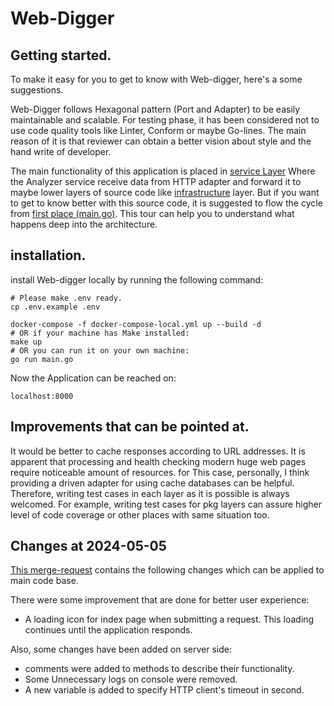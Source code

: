 # Web-Digger

## Getting started.

To make it easy for you to get to know with Web-digger, here's a some suggestions.

Web-Digger follows Hexagonal pattern (Port and Adapter) to be easily maintainable and scalable.
For testing phase, it has been considered not to use code quality tools like Linter, Conform or maybe Go-lines. The main reason of it is that reviewer can obtain a better vision about style and the hand write of developer.   


The main functionality of this application is placed in [service Layer](./internal/core/services) Where the Analyzer service receive data from HTTP adapter and forward it to maybe lower layers of source code like [infrastructure](./internal/core/infrastructure) layer. But if you want to get to know better with this source code, it is suggested to flow the cycle from [first place (main.go)](./main.go). This tour can help you to understand what happens deep into the architecture. 

## installation.
install Web-digger locally by running the following command:

```shell
# Please make .env ready.
cp .env.example .env

docker-compose -f docker-compose-local.yml up --build -d
# OR if your machine has Make installed:
make up
# OR you can run it on your own machine:
go run main.go
```

Now the Application can be reached on:
```
localhost:8000
```

## Improvements that can be pointed at.

It would be better to cache responses according to URL addresses. It is apparent that processing and health checking modern huge web pages require noticeable amount of resources. for This case, personally, I think providing a driven adapter for using cache databases can be helpful.
Therefore, writing test cases in each layer as it is possible is always welcomed. For example, writing test cases for pkg layers can assure higher level of code coverage or other places with same situation too.

## Changes at 2024-05-05
[This merge-request](https://github.com/heismehrab/web-digger/tree/refactor/improvment-of-index-page-and-loggings) contains the following changes which can be applied to main code base.

There were some improvement that are done for better user experience:
* A loading icon for index page when submitting a request. This loading continues until the application responds.

Also, some changes have been added on server side:
* comments were added to methods to describe their functionality.
* Some Unnecessary logs on console were removed.
* A new variable is added to specify HTTP client's timeout in second.
